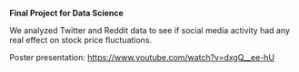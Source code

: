 **Final Project for Data Science**

We analyzed Twitter and Reddit data to see if social media activity had any real effect on stock price fluctuations.



Poster presentation: https://www.youtube.com/watch?v=dxgQ__ee-hU 
